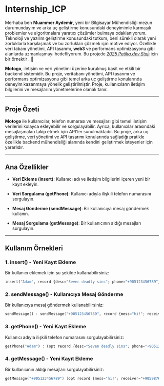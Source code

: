 # Internship_ICP

Merhaba ben **Muammer Aydemir**, yeni bir Bilgisayar Mühendisliği mezun durumundayım ve arka uç geliştirme konusundaki deneyimimle karmaşık problemler ve algoritmalara yaratıcı çözümler bulmaya odaklanıyorum. Teknoloji ve yazılım geliştirme konusundaki tutkum, beni sürekli olarak yeni zorluklarla karşılaşmak ve bu zorlukları çözmek için motive ediyor. Özellikle veri tabanı yönetimi, API tasarımı, **web3** ve performans optimizasyonu gibi alanlarda uzmanlaşmayı hedefliyorum. Bu projede _[2025 Patika.dev Stajı](https://cohorts.patika.dev/cohort-details/2025-patikadev-staji)_ için bir örnektir . :rocket:

**Motogo**, iletişim ve veri yönetimi üzerine kurulmuş basit ve etkili bir backend sistemidir. Bu proje, veritabanı yönetimi, API tasarımı ve performans optimizasyonu gibi temel arka uç geliştirme konularında deneyim kazanmaya yönelik geliştirilmiştir. Proje, kullanıcıların iletişim bilgilerini ve mesajlarını yönetmelerine olanak tanır.

---

## Proje Özeti

**Motogo** ile kullanıcılar, telefon numarası ve mesajları gibi temel iletişim verilerini kolayca ekleyebilir ve sorgulayabilir. Ayrıca, kullanıcılar arasındaki mesajlaşmaları takip etmek için API'ler sunulmaktadır. Bu proje, arka uç geliştirme, veri yönetimi ve API tasarımı konularında sağladığı pratikle özellikle backend mühendisliği alanında kendini geliştirmek isteyenler için yararlıdır.

---

## Ana Özellikler

- **Veri Ekleme (insert)**: Kullanıcı adı ve iletişim bilgilerini içeren yeni bir kayıt ekleyin.
  
- **Veri Sorgulama (getPhone)**: Kullanıcı adıyla ilişkili telefon numarasını sorgulayın.

- **Mesaj Gönderme (sendMessage)**: Bir kullanıcıya mesaj göndermek kullanın.

- **Mesaj Sorgulama (getMessage)**: Bir kullanıcının aldığı mesajları sorgulayın.

---

## Kullanım Örnekleri

### 1. **insert()** - Yeni Kayıt Ekleme

Bir kullanıcı eklemek için şu şekilde kullanabilirsiniz:

```python
insert("Adam", record {desc="Seven deadly sins"; phone="+905123456789"})
```
### 2. **sendMessage()** - Kullanıcıya Mesaj Gönderme

Bir kullanıcıya mesaj göndermek kullanabilirsiniz:

```python
sendMessage() : sendMessage("+905123456789", record {mess="hi!"; receiver="+905987654321"})
```
### 3. **getPhone()** - Yeni Kayıt Ekleme

Kullanıcı adıyla ilişkili telefon numarasını sorgulayabilirsiniz:

```python
getPhone("Adam") : (opt record {desc="Seven deadly sins"; phone="+905123456789"})
```
### 4. **getMessage()** - Yeni Kayıt Ekleme

Bir kullanıcının aldığı mesajları sorgulayabilirsiniz:

```python
getMessage("+905123456789") (opt record {mess="hi!"; receiver="+905987654321"})
```
